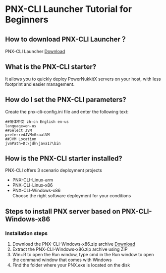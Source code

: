 # PNX-CLI Launcher Tutorial for Beginners
## How to download PNX-CLI Launcher？
PNX-CLI Launcher [Download](https://github.com/PowerNukkitX/PNX-CLI/releases)
## What is the PNX-CLI starter?
It allows you to quickly deploy PowerNukkitX servers on your host, with less footprint and easier management.
## How do I set the PNX-CLI parameters?
Create the pnx-cli-config.ini file and enter the following text:
```
##简体中文 zh-cn English en-us
language=en-us
##Select JVM
preferredJVM=GraalVM
##JVM Location
jvmPath=D:\jdk\java17\bin
```
## How is the PNX-CLI starter installed?
PNX-CLI offers 3 scenario deployment projects

- PNX-CLI-Linux-arm
- PNX-CLI-Linux-x86
- PNX-CLI-Windows-x86\
Choose the right software deployment for your conditions
## Steps to install PNX server based on PNX-CLI-Windows-x86
### Installation steps
1. Download the PNX-CLI-Windows-x86.zip archive [Download](https://github.com/PowerNukkitX/PNX-CLI/releases)
2. Extract the PNX-CLI-Windows-x86.zip archive using ZIP
3. Win+R to open the Run window, type cmd in the Run window to open the command window that comes with Windows
4. Find the folder where your PNX.exe is located on the disk

